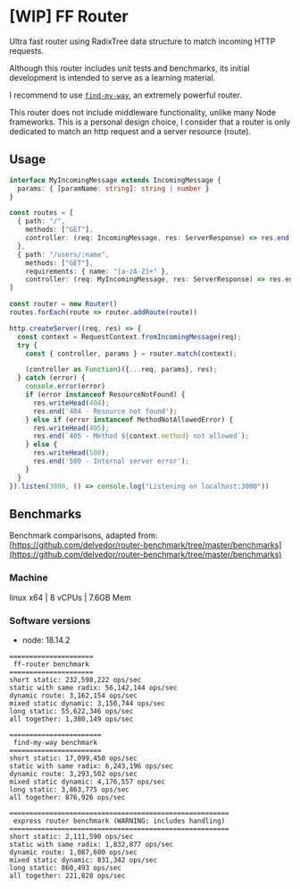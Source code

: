 # [WIP] FF Router

Ultra fast router using RadixTree data structure to match incoming HTTP requests.

Although this router includes unit tests and benchmarks, its initial development 
is intended to serve as a learning material. 

I recommend to use [`find-my-way`](https://www.npmjs.com/package/find-my-way), an extremely powerful router.

This router does not include middleware functionality, unlike many Node frameworks. 
This is a personal design choice, I consider that a router is only dedicated to match an http request and a server resource (route).

## Usage

```ts
interface MyIncomingMessage extends IncomingMessage {
  params: { [paramName: string]: string | number }
}

const routes = [
  { path: "/", 
    methods: ["GET"], 
    controller: (req: IncomingMessage, res: ServerResponse) => res.end("Hello, World!") 
  },
  { path: "/users/:name", 
    methods: ["GET"], 
    requirements: { name: "[a-zA-Z]+" }, 
    controller: (req: MyIncomingMessage, res: ServerResponse) => res.end(`Hello ${req.params.name}!`) }
]

const router = new Router()
routes.forEach(route => router.addRoute(route))

http.createServer((req, res) => {
  const context = RequestContext.fromIncomingMessage(req);
  try {
    const { controller, params } = router.match(context);

    (controller as Function)({...req, params}, res);
  } catch (error) {
    console.error(error)
    if (error instanceof ResourceNotFound) {
      res.writeHead(404);
      res.end('404 - Resource not found');
    } else if (error instanceof MethodNotAllowedError) {
      res.writeHead(405);
      res.end(`405 - Method ${context.method} not allowed`);
    } else {
      res.writeHead(500);
      res.end('500 - Internal server error');
    }
  }
}).listen(3000, () => console.log("Listening on localhost:3000"))

```

## Benchmarks
Benchmark comparisons, adapted from: [https://github.com/delvedor/router-benchmark/tree/master/benchmarks](https://github.com/delvedor/router-benchmark/tree/master/benchmarks)

### Machine
linux x64 | 8 vCPUs | 7.6GB Mem

### Software versions
- node: 18.14.2

```
=====================
 ff-router benchmark
=====================
short static: 232,598,222 ops/sec
static with same radix: 56,142,144 ops/sec
dynamic route: 3,162,154 ops/sec
mixed static dynamic: 3,150,744 ops/sec
long static: 55,622,346 ops/sec
all together: 1,380,149 ops/sec

=======================
 find-my-way benchmark
=======================
short static: 17,099,450 ops/sec
static with same radix: 6,243,196 ops/sec
dynamic route: 3,293,502 ops/sec
mixed static dynamic: 4,176,557 ops/sec
long static: 3,863,775 ops/sec
all together: 876,926 ops/sec

=======================================================
 express router benchmark (WARNING: includes handling)
=======================================================
short static: 2,111,590 ops/sec
static with same radix: 1,832,877 ops/sec
dynamic route: 1,087,600 ops/sec
mixed static dynamic: 831,342 ops/sec
long static: 860,493 ops/sec
all together: 221,828 ops/sec
```